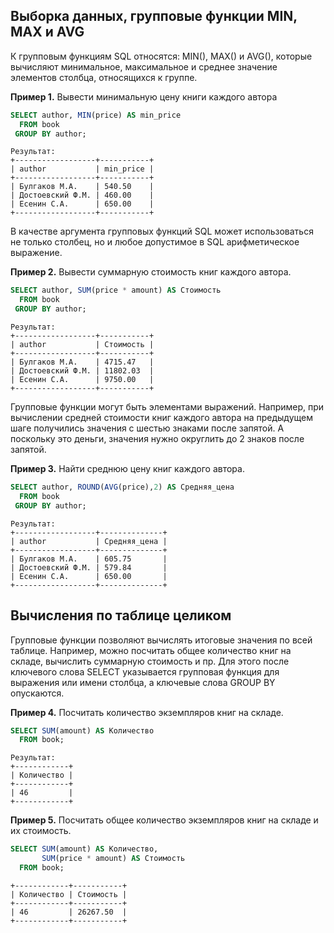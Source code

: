 ## Выборка данных, групповые функции MIN, MAX и AVG
К групповым функциям SQL относятся: MIN(), MAX() и AVG(), которые вычисляют минимальное, максимальное и среднее значение элементов столбца, относящихся к группе.

**Пример 1.** Вывести минимальную цену книги каждого автора
```sql
SELECT author, MIN(price) AS min_price
  FROM book
 GROUP BY author;
```
```
Результат:
+------------------+-----------+
| author           | min_price |
+------------------+-----------+
| Булгаков М.А.    | 540.50    |
| Достоевский Ф.М. | 460.00    |
| Есенин С.А.      | 650.00    |
+------------------+-----------+
```
В качестве аргумента групповых функций  SQL может использоваться не только столбец, но и любое допустимое в SQL арифметическое выражение.

**Пример 2.** Вывести суммарную стоимость книг каждого автора.
```sql
SELECT author, SUM(price * amount) AS Стоимость
  FROM book
 GROUP BY author;
```
```
Результат:
+------------------+-----------+
| author           | Стоимость |
+------------------+-----------+
| Булгаков М.А.    | 4715.47   |
| Достоевский Ф.М. | 11802.03  |
| Есенин С.А.      | 9750.00   |
+------------------+-----------+
```

Групповые функции могут быть элементами выражений. Например, при вычислении средней стоимости книг каждого автора на предыдущем шаге получились значения с шестью знаками после запятой. А поскольку это деньги, значения нужно округлить до 2 знаков после запятой.

**Пример 3.** Найти среднюю цену книг каждого автора.
```sql
SELECT author, ROUND(AVG(price),2) AS Средняя_цена
  FROM book
 GROUP BY author;
```
```
Результат:
+------------------+--------------+
| author           | Средняя_цена |
+------------------+--------------+
| Булгаков М.А.    | 605.75       |
| Достоевский Ф.М. | 579.84       |
| Есенин С.А.      | 650.00       |
+------------------+--------------+
```

## Вычисления по таблице целиком
Групповые функции позволяют вычислять итоговые значения по всей таблице. Например, можно посчитать общее количество книг на складе, вычислить суммарную стоимость и пр. Для этого после ключевого слова SELECT указывается групповая функция для выражения или имени столбца, а ключевые слова GROUP BY опускаются.

**Пример 4.** Посчитать количество экземпляров книг на складе.
```sql
SELECT SUM(amount) AS Количество
  FROM book;
```
```
Результат:
+------------+
| Количество |
+------------+
| 46         |
+------------+ 
```
**Пример 5.** Посчитать общее количество экземпляров книг на складе и их стоимость.
```sql
SELECT SUM(amount) AS Количество, 
       SUM(price * amount) AS Стоимость
  FROM book;
```
```
+------------+-----------+
| Количество | Стоимость |
+------------+-----------+
| 46         | 26267.50  |
+------------+-----------+
```